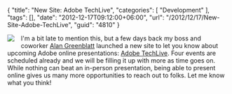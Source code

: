 {
	"title": "New Site: Adobe TechLive",
	"categories": [
		"Development"
	],
	"tags": [],
	"date": "2012-12-17T09:12:00+06:00",
	"url": "/2012/12/17/New-Site-Adobe-TechLive",
	"guid": "4810"
}

<img src="http://static.raymondcamden.com/images/logo-HD-100x100.png" style="float:left;margin-right:15px;margin-bottom:15px" /> I'm a bit late to mention this, but a few days back my boss and coworker <a href="http://blattchat.com/">Alan Greenblatt</a> launched a new site to let you know about upcoming Adobe online presentations: <a href="http://techlive.adobe.com/">Adobe TechLive</a>. Four events are scheduled already and we will be filling it up with more as time goes on. While nothing can beat an in-person presentation, being able to present online gives us many more opportunities to reach out to folks. Let me know what you think!